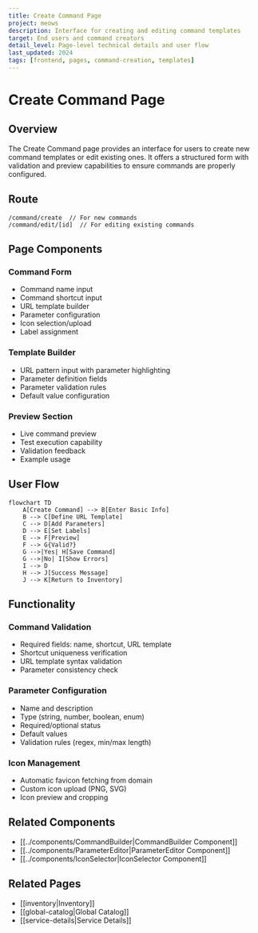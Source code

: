```yaml
---
title: Create Command Page
project: meows
description: Interface for creating and editing command templates
target: End users and command creators
detail_level: Page-level technical details and user flow
last_updated: 2024
tags: [frontend, pages, command-creation, templates]
---
```


# Create Command Page

## Overview

The Create Command page provides an interface for users to create new command templates or edit existing ones. It offers a structured form with validation and preview capabilities to ensure commands are properly configured.

## Route

```
/command/create  // For new commands
/command/edit/[id]  // For editing existing commands
```

## Page Components

### Command Form

- Command name input
- Command shortcut input
- URL template builder
- Parameter configuration
- Icon selection/upload
- Label assignment

### Template Builder

- URL pattern input with parameter highlighting
- Parameter definition fields
- Parameter validation rules
- Default value configuration

### Preview Section

- Live command preview
- Test execution capability
- Validation feedback
- Example usage

## User Flow

```mermaid
flowchart TD
    A[Create Command] --> B[Enter Basic Info]
    B --> C[Define URL Template]
    C --> D[Add Parameters]
    D --> E[Set Labels]
    E --> F[Preview]
    F --> G{Valid?}
    G -->|Yes| H[Save Command]
    G -->|No| I[Show Errors]
    I --> D
    H --> J[Success Message]
    J --> K[Return to Inventory]
```

## Functionality

### Command Validation

- Required fields: name, shortcut, URL template
- Shortcut uniqueness verification
- URL template syntax validation
- Parameter consistency check

### Parameter Configuration

- Name and description
- Type (string, number, boolean, enum)
- Required/optional status
- Default values
- Validation rules (regex, min/max length)

### Icon Management

- Automatic favicon fetching from domain
- Custom icon upload (PNG, SVG)
- Icon preview and cropping

## Related Components

- [[../components/CommandBuilder|CommandBuilder Component]]
- [[../components/ParameterEditor|ParameterEditor Component]]
- [[../components/IconSelector|IconSelector Component]]

## Related Pages

- [[inventory|Inventory]]
- [[global-catalog|Global Catalog]]
- [[service-details|Service Details]]
